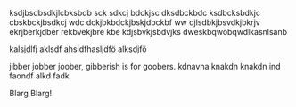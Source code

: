 ksdjbsdbsdkjlcbksbdb sck sdkcj bdckjsc dksdbckbdc
ksdbcksbdkjc cbskbckjbsdkcj wdc
dckjbkbdckjbskjdbckbf ww
djlsdbkjbsvdkjbkrjv ekrjberkjdber rekbvekjbre kbe
kdjsbvkjsbdvjks dweskbqwobqwdlkasnlsanb


kalsjdlfj
aklsdf
ahsldfhasljdfö
alksdjfö

jibber jobber joober, gibberish is for goobers.
kdnavna knakdn knakdn ind faondf alkd fadk

Blarg Blarg!
